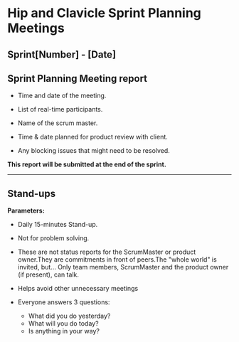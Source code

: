 # Hip and Clavicle Sprint Planning Meetings

## Sprint[Number] - [Date]

## Sprint Planning Meeting report  

- Time and date of the meeting.

- List of real-time participants.

- Name of the scrum master.

- Time & date planned for product review with client.

- Any blocking issues that might need to be resolved.

**This report will be submitted at the end of the sprint.**

---

## Stand-ups

**Parameters:**

- Daily 15-minutes Stand-up.

- Not for problem solving.
- These are not status reports for the ScrumMaster or product owner.They are commitments in front of peers.The "whole world" is invited, but...        Only team members, ScrumMaster and the product owner (if present), can talk.
- Helps avoid other unnecessary meetings
- Everyone answers 3 questions:
  - What did you do yesterday?
  - What will you do today?
  - Is anything in your way?